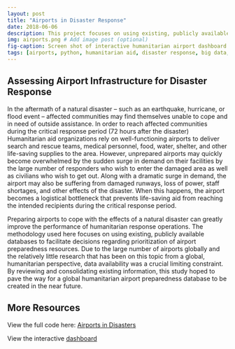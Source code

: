 ```yaml
---
layout: post
title: "Airports in Disaster Response"
date: 2018-06-06
description: This project focuses on using existing, publicly available databases to facilitate decisions regarding prioritization of airport preparedness resources.
img: airports.png # Add image post (optional)
fig-caption: Screen shot of interactive humanitarian airport dashboard.
tags: [airports, python, humanitarian aid, disaster response, big data, plotly]
---
```


## Assessing Airport Infrastructure for Disaster Response
In the aftermath of a natural disaster – such as an earthquake, hurricane, or flood event – affected communities may find themselves unable to cope and in need of outside assistance. In order to reach affected communities during the critical response period (72 hours after the disaster) Humanitarian aid organizations rely on well-functioning airports to deliver search and rescue teams, medical personnel, food, water, shelter, and other life-saving supplies to the area. However, unprepared airports may quickly become overwhelmed by the sudden surge in demand on their facilities by the large number of responders who wish to enter the damaged area as well as civilians who wish to get out. Along with a dramatic surge in demand, the airport may also be suffering from damaged runways, loss of power, staff shortages, and other effects of the disaster. When this happens, the airport becomes a logistical bottleneck that prevents life-saving aid from reaching the intended recipients during the critical response period.

Preparing airports to cope with the effects of a natural disaster can greatly improve the performance of humanitarian response operations. The methodology used here focuses on using existing, publicly available databases to facilitate decisions regarding prioritization of airport preparedness resources. Due to the large number of airports globally and the relatively little research that has been on this topic from a global, humanitarian perspective, data availability was a crucial limiting constraint. By reviewing and consolidating existing information, this study hoped to pave the way for a global humanitarian airport preparedness database to be created in the near future.
<br>
## More Resources
View the full code here: [Airports in Disasters](https://github.com/shannongross/Airports)

View the interactive [dashboard](https://plot.ly/~SMGross/63/)
